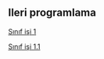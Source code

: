 ## Ileri programlama




[Sınıf işi 1](https://eemmresen.github.io/Ileriprogramlama/cw2.html)

[Sınıf işi 1.1](https://eemmresen.github.io/Ileriprogramlama/cw2_1.html)

